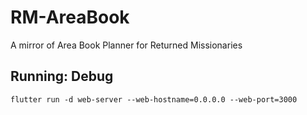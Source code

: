 # RM-AreaBook
A mirror of Area Book Planner for Returned Missionaries

## Running: Debug
`flutter run -d web-server --web-hostname=0.0.0.0 --web-port=3000`